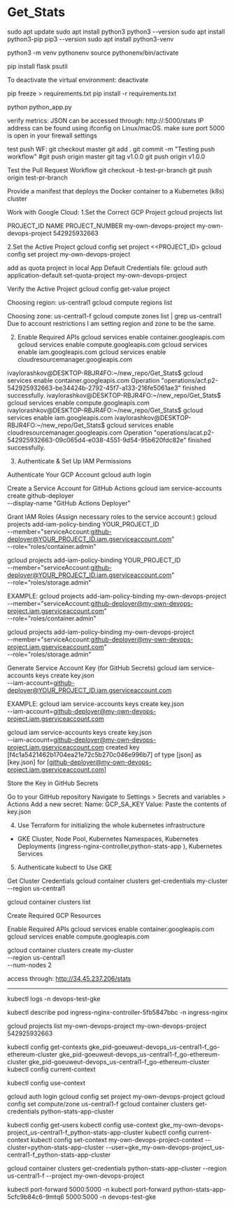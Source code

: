 # Get_Stats

sudo apt update
sudo apt install python3
python3 --version
sudo apt install python3-pip
pip3 --version
sudo apt install python3-venv

python3 -m venv pythonenv
source pythonenv/bin/activate

pip install flask psutil

To deactivate the virtual environment:
deactivate

pip freeze > requirements.txt
pip install -r requirements.txt

python python_app.py 

verify metrics:
JSON can be accessed through: http://<your-local-IP>:5000/stats
IP address can be found using ifconfig on Linux/macOS.
make sure port 5000 is open in your firewall settings


test push WF:
git checkout master
git add .
git commit -m "Testing push workflow"
#git push origin master
git tag v1.0.0
git push origin v1.0.0


Test the Pull Request Workflow 
git checkout -b test-pr-branch
git push origin test-pr-branch


Provide a manifest that deploys the Docker container to a Kubernetes (k8s) cluster

Work with Google Cloud:
1.Set the Correct GCP Project
gcloud projects list

PROJECT_ID             NAME                   PROJECT_NUMBER
my-own-devops-project  my-own-devops-project  542925932663

2.Set the Active Project
gcloud config set project <<PROJECT_ID>
gcloud config set project my-own-devops-project

add as quota project in local App Default Credentials file:
gcloud auth application-default set-quota-project my-own-devops-project

Verify the Active Project
gcloud config get-value project

Choosing region: us-central1
gcloud compute regions list

Choosing zone: us-central1-f
gcloud compute zones list | grep us-central1
Due to account restrictions I am setting region and zone to be the same.



2. Enable Required APIs
gcloud services enable container.googleapis.com
gcloud services enable compute.googleapis.com
gcloud services enable iam.googleapis.com
gcloud services enable cloudresourcemanager.googleapis.com

ivaylorashkov@DESKTOP-RBJR4FO:~/new_repo/Get_Stats$ gcloud services enable container.googleapis.com
Operation "operations/acf.p2-542925932663-be34424b-2792-45f7-a133-216fe5061ae3" finished successfully.
ivaylorashkov@DESKTOP-RBJR4FO:~/new_repo/Get_Stats$ gcloud services enable compute.googleapis.com
ivaylorashkov@DESKTOP-RBJR4FO:~/new_repo/Get_Stats$ gcloud services enable iam.googleapis.com
ivaylorashkov@DESKTOP-RBJR4FO:~/new_repo/Get_Stats$ gcloud services enable cloudresourcemanager.googleapis.com
Operation "operations/acat.p2-542925932663-09c065d4-e038-4551-9d54-95b620fdc82e" finished successfully.

3. Authenticate & Set Up IAM Permissions

Authenticate Your GCP Account
gcloud auth login

Create a Service Account for GitHub Actions
gcloud iam service-accounts create github-deployer \
  --display-name "GitHub Actions Deployer"


Grant IAM Roles (Assign necessary roles to the service account:)
gcloud projects add-iam-policy-binding YOUR_PROJECT_ID \
  --member="serviceAccount:github-deployer@YOUR_PROJECT_ID.iam.gserviceaccount.com" \
  --role="roles/container.admin"

gcloud projects add-iam-policy-binding YOUR_PROJECT_ID \
  --member="serviceAccount:github-deployer@YOUR_PROJECT_ID.iam.gserviceaccount.com" \
  --role="roles/storage.admin"

EXAMPLE:
gcloud projects add-iam-policy-binding my-own-devops-project \
  --member="serviceAccount:github-deployer@my-own-devops-project.iam.gserviceaccount.com" \
  --role="roles/container.admin"

gcloud projects add-iam-policy-binding my-own-devops-project \
  --member="serviceAccount:github-deployer@my-own-devops-project.iam.gserviceaccount.com" \
  --role="roles/storage.admin"

Generate Service Account Key (for GitHub Secrets)
gcloud iam service-accounts keys create key.json \
  --iam-account=github-deployer@YOUR_PROJECT_ID.iam.gserviceaccount.com

EXAMPLE:
gcloud iam service-accounts keys create key.json \
  --iam-account=github-deployer@my-own-devops-project.iam.gserviceaccount.com

gcloud iam service-accounts keys create key.json \
  --iam-account=github-deployer@my-own-devops-project.iam.gserviceaccount.com
created key [f4c1a5421462b1704ea21e72c5b270c046e996b7] of type [json] as [key.json] for [github-deployer@my-own-devops-project.iam.gserviceaccount.com]

Store the Key in GitHub Secrets

Go to your GitHub repository
Navigate to Settings > Secrets and variables > Actions
Add a new secret:
Name: GCP_SA_KEY
Value: Paste the contents of key.json

4. Use Terraform for initializing the whole kubernetes infrastructure
- GKE Cluster, Node Pool, Kubernetes Namespaces, Kubernetes Deployments (ingress-nginx-controller,python-stats-app ), Kubernetes Services

5. Authenticate kubectl to Use GKE

Get Cluster Credentials
gcloud container clusters get-credentials my-cluster --region us-central1

gcloud container clusters list



Create Required GCP Resources

Enable Required APIs
gcloud services enable container.googleapis.com
gcloud services enable compute.googleapis.com

gcloud container clusters create my-cluster \
  --region us-central1 \
  --num-nodes 2

access through: http://34.45.237.206/stats














----------------------------------------------




kubectl logs <pod-name> -n devops-test-gke


kubectl describe pod ingress-nginx-controller-5fb5847bbc -n ingress-nginx

gcloud projects list
my-own-devops-project  my-own-devops-project  542925932663

kubectl config get-contexts
gke_pid-goeuweut-devops_us-central1-f_go-ethereum-cluster   gke_pid-goeuweut-devops_us-central1-f_go-ethereum-cluster   gke_pid-goeuweut-devops_us-central1-f_go-ethereum-cluster   
kubectl config current-context

kubectl config use-context <context-name>

gcloud auth login
gcloud config set project my-own-devops-project
gcloud config set compute/zone us-central1-f
gcloud container clusters get-credentials python-stats-app-cluster

kubectl config get-users
kubectl config use-context gke_my-own-devops-project_us-central1-f_python-stats-app-cluster
kubectl config current-context
kubectl config set-context my-own-devops-project-context --cluster=python-stats-app-cluster --user=gke_my-own-devops-project_us-central1-f_python-stats-app-cluster

gcloud container clusters get-credentials python-stats-app-cluster --region us-central1-f --project my-own-devops-project


kubectl port-forward <pod-name> 5000:5000 -n <namespace>
kubectl port-forward python-stats-app-5cfc9b84c6-9mtq6	5000:5000 -n devops-test-gke